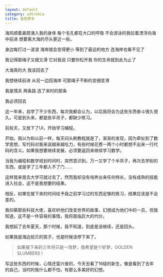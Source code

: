 ```yaml
---
layout: default
category: udtrokia
title: 金色梦乡
---
```


海风顺着鼻腔涌入我的身体
每个毛孔都在大口的呼吸
不会游泳的我拉着漂浮向海中前进
想要离大海的尽头更近一些。

身边每打过一波浪
海岸就会变得更小
等到了最远的地方
连海岸也看不见了

我记得那绳子又细又滑
它对我说
只要你松开我
你的生命就到此为止了

大海真的大
我该回去了

我想继续前进
从另一边回海岸
可那绳子不断的变细变滑

我是懦夫
两条路
选了来时的那条

我必须回去


这一年来，自学了不少东西，每次我都会认为，以后我将会为这些东西奋斗很久很久。可是到头来，都是些半吊子，都缺少练习。

前些天，又放下了UI，开始学习编程。

开始，我以为和以前一样，每天闷头刷教程就是了，渐渐的发现，因为牵扯到了数学思想，写代码对我来说越来越吃力，有些时候花费一两个小时都想不出来一行代码的含义。如果我想要继续发展，必须要返回来继续学习数学。

当我为编程和数学规划时间时，突然意识到，万一又学了个半吊子，再次去学别的东西。或是学了三年都入不了门……

这样晃来晃去大学可就过去了，然而我却没有培养出来任何特长，没有成熟的技能进入社会，这不是我想要的结果。

相反，如果在接下来的时间给予我之前学习过的东西足够的练习，结果应该是不会差的。

我仰慕那些科技大佬，喜欢听他们改变世界的故事，幻想成为他们中的一员，但我知道，这不是一件容易的事情，我将面临巨大的代价。

我想起了去年夏天，那个时候，我不知道，到底是该继续，还是回头。

如果我是海边拾贝的孩子，也是时候该停下来了。

> 如果接下来的三年将只是一场梦，我希望是个好梦，GOLDEN SLUMBERS！

写这些东西的时候，心情还蛮兴奋的，今天去看了16级的新生，像是看到了去年的自己，当时的我什么都不怕，有那么多美好的幻想。
